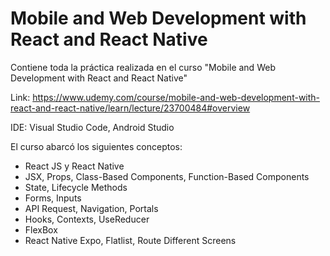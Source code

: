 # Mobile and Web Development with React and React Native
Contiene toda la práctica realizada en el curso "Mobile and Web Development with React and React Native"

Link: https://www.udemy.com/course/mobile-and-web-development-with-react-and-react-native/learn/lecture/23700484#overview

IDE: Visual Studio Code, Android Studio 

El curso abarcó los siguientes conceptos:

- React JS y React Native
- JSX, Props, Class-Based Components, Function-Based Components
- State, Lifecycle Methods
- Forms, Inputs
- API Request, Navigation, Portals
- Hooks, Contexts, UseReducer
- FlexBox
- React Native Expo, Flatlist, Route Different Screens
